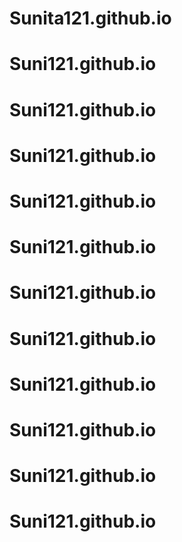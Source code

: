 # Sunita121.github.io
# Suni121.github.io
# Suni121.github.io
# Suni121.github.io
# Suni121.github.io
# Suni121.github.io
# Suni121.github.io
# Suni121.github.io
# Suni121.github.io
# Suni121.github.io
# Suni121.github.io
# Suni121.github.io
